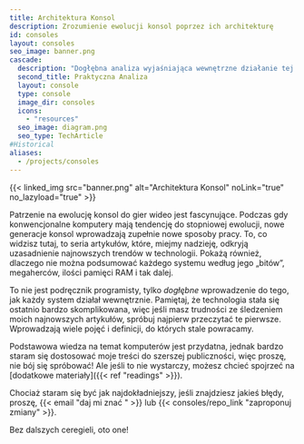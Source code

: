 ```yaml
---
title: Architektura Konsol
description: Zrozumienie ewolucji konsol poprzez ich architekturę
id: consoles
layout: consoles
seo_image: banner.png
cascade:
  description: "Dogłębna analiza wyjaśniająca wewnętrzne działanie tej konsoli"
  second_title: Praktyczna Analiza
  layout: console
  type: console
  image_dir: consoles
  icons:
    - "resources"
  seo_image: diagram.png
  seo_type: TechArticle
#Historical
aliases:
  - /projects/consoles
---
```


{{< linked_img src="banner.png" alt="Architektura Konsol" noLink="true" no_lazyload="true" >}}

Patrzenie na ewolucję konsol do gier wideo jest fascynujące. Podczas gdy konwencjonalne komputery mają tendencję do stopniowej ewolucji, nowe generacje konsol wprowadzają zupełnie nowe sposoby pracy. To, co widzisz tutaj, to seria artykułów, które, miejmy nadzieję, odkryją uzasadnienie najnowszych trendów w technologii. Pokażą również, dlaczego nie można podsumować każdego systemu według jego „bitów”, megaherców, ilości pamięci RAM i tak dalej.

To nie jest podręcznik programisty, tylko *dogłębne* wprowadzenie do tego, jak każdy system działał wewnętrznie. Pamiętaj, że technologia stała się ostatnio bardzo skomplikowana, więc jeśli masz trudności ze śledzeniem moich najnowszych artykułów, spróbuj najpierw przeczytać te pierwsze. Wprowadzają wiele pojęć i definicji, do których stale powracamy.

Podstawowa wiedza na temat komputerów jest przydatna, jednak bardzo staram się dostosować moje treści do szerszej publiczności, więc proszę, nie bój się spróbować! Ale jeśli to nie wystarczy, możesz chcieć spojrzeć na [dodatkowe materiały]({{< ref "readings" >}}).

Chociaż staram się być jak najdokładniejszy, jeśli znajdziesz jakieś błędy, proszę, {{< email "daj mi znać " >}} lub {{< consoles/repo_link "zaproponuj zmiany" >}}.

Bez dalszych ceregieli, oto one!
